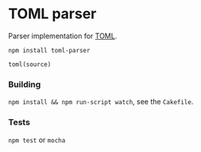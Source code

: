 TOML parser
===========

Parser implementation for [TOML](https://github.com/mojombo/toml).

    npm install toml-parser

    toml(source)

### Building

`npm install && npm run-script watch`, see the `Cakefile`.

### Tests

`npm test` or `mocha`